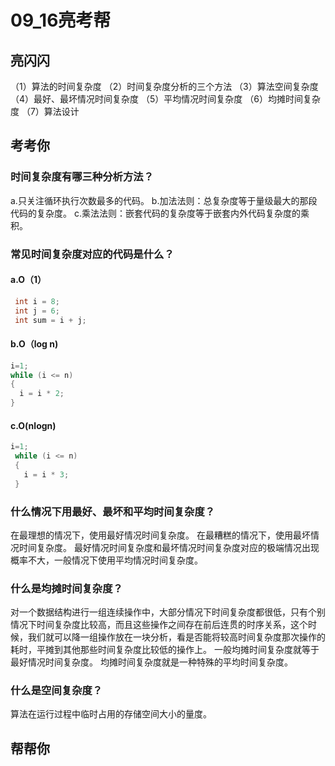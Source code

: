 # 09_16亮考帮
## 亮闪闪
（1）算法的时间复杂度
（2）时间复杂度分析的三个方法
（3）算法空间复杂度
（4）最好、最坏情况时间复杂度
（5）平均情况时间复杂度
（6）均摊时间复杂度
（7）算法设计
## 考考你
### 时间复杂度有哪三种分析方法？
a.只关注循环执行次数最多的代码。 
b.加法法则：总复杂度等于量级最大的那段代码的复杂度。
c.乘法法则：嵌套代码的复杂度等于嵌套内外代码复杂度的乘积。
### 常见时间复杂度对应的代码是什么？
#### a.O（1）
```C++
 int i = 8;
 int j = 6;
 int sum = i + j;
```
#### b.O（log n)
 ```C++
 i=1; 
 while (i <= n)  
 { 
   i = i * 2; 
 }
 ```
#### c.O(nlogn)
```C++
i=1; 
 while (i <= n)  
 { 
   i = i * 3; 
 }
 ```
### 什么情况下用最好、最坏和平均时间复杂度？
在最理想的情况下，使用最好情况时间复杂度。
在最糟糕的情况下，使用最坏情况时间复杂度。
最好情况时间复杂度和最坏情况时间复杂度对应的极端情况出现概率不大，一般情况下使用平均情况时间复杂度。
### 什么是均摊时间复杂度？
对一个数据结构进行一组连续操作中，大部分情况下时间复杂度都很低，只有个别情况下时间复杂度比较高，而且这些操作之间存在前后连贯的时序关系，这个时候，我们就可以降一组操作放在一块分析，看是否能将较高时间复杂度那次操作的耗时，平摊到其他那些时间复杂度比较低的操作上。
一般均摊时间复杂度就等于最好情况时间复杂度。
均摊时间复杂度就是一种特殊的平均时间复杂度。
### 什么是空间复杂度？
算法在运行过程中临时占用的存储空间大小的量度。
## 帮帮你
